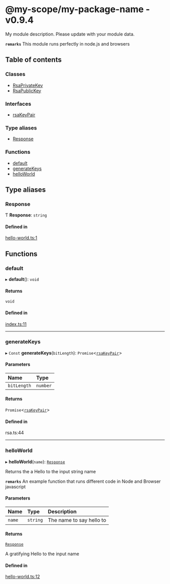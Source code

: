 # @my-scope/my-package-name - v0.9.4

My module description. Please update with your module data.

**`remarks`**
This module runs perfectly in node.js and browsers

## Table of contents

### Classes

- [RsaPrivateKey](classes/RsaPrivateKey.md)
- [RsaPublicKey](classes/RsaPublicKey.md)

### Interfaces

- [rsaKeyPair](interfaces/rsaKeyPair.md)

### Type aliases

- [Response](API.md#response)

### Functions

- [default](API.md#default)
- [generateKeys](API.md#generatekeys)
- [helloWorld](API.md#helloworld)

## Type aliases

### Response

Ƭ **Response**: `string`

#### Defined in

[hello-world.ts:1](https://github.com/ericwest08/modulorsadefinitivo/blob/0283f30/src/ts/hello-world.ts#L1)

## Functions

### default

▸ **default**(): `void`

#### Returns

`void`

#### Defined in

[index.ts:11](https://github.com/ericwest08/modulorsadefinitivo/blob/0283f30/src/ts/index.ts#L11)

___

### generateKeys

▸ `Const` **generateKeys**(`bitLength`): `Promise`<[`rsaKeyPair`](interfaces/rsaKeyPair.md)\>

#### Parameters

| Name | Type |
| :------ | :------ |
| `bitLength` | `number` |

#### Returns

`Promise`<[`rsaKeyPair`](interfaces/rsaKeyPair.md)\>

#### Defined in

rsa.ts:44

___

### helloWorld

▸ **helloWorld**(`name`): [`Response`](API.md#response)

Returns the a Hello to the input string name

**`remarks`** An example function that runs different code in Node and Browser javascript

#### Parameters

| Name | Type | Description |
| :------ | :------ | :------ |
| `name` | `string` | The name to say hello to |

#### Returns

[`Response`](API.md#response)

A gratifying Hello to the input name

#### Defined in

[hello-world.ts:12](https://github.com/ericwest08/modulorsadefinitivo/blob/0283f30/src/ts/hello-world.ts#L12)
